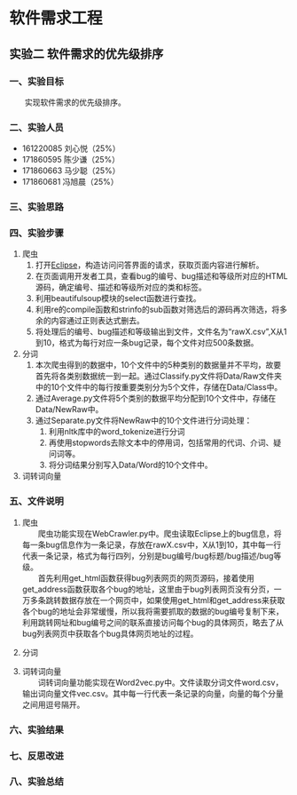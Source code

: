 # 软件需求工程
## 实验二 软件需求的优先级排序

### 一、实验目标
&emsp;&emsp;实现软件需求的优先级排序。

### 二、实验人员
* 161220085 刘心悦（25%）
* 171860595 陈少谦（25%）
* 171860663 马少聪（25%）
* 171860681 冯旭晨（25%）

### 三、实验思路 



### 四、实验步骤
1. 爬虫  
    1. 打开[Eclipse](https://bugs.eclipse.org/bugs/)，构造访问问答界面的请求，获取页面内容进行解析。
    2. 在页面调用开发者工具，查看bug的编号、bug描述和等级所对应的HTML源码，确定编号、描述和等级所对应的类和标签。
    3. 利用beautifulsoup模块的select函数进行查找。
    4. 利用re的compile函数和strinfo的sub函数对筛选后的源码再次筛选，将多余的内容通过正则表达式删去。
    5. 将处理后的编号、bug描述和等级输出到文件，文件名为“rawX.csv”,X从1到10，格式为每行对应一条bug记录，每个文件对应500条数据。
2. 分词
    1. 本次爬虫得到的数据中，10个文件中的5种类别的数据量并不平均，故要首先将各类别数据统一到一起。通过Classify.py文件将Data/Raw文件夹中的10个文件中的每行按重要类别分为5个文件，存储在Data/Class中。
    2. 通过Average.py文件将5个类别的数据平均分配到10个文件中，存储在Data/NewRaw中。
    3. 通过Separate.py文件将NewRaw中的10个文件进行分词处理：
        1. 利用nltk库中的word_tokenize进行分词
        2. 再使用stopwords去除文本中的停用词，包括常用的代词、介词、疑问词等。
        3. 将分词结果分别写入Data/Word的10个文件中。
3. 词转词向量


### 五、文件说明
1. 爬虫  
    &emsp;&emsp;爬虫功能实现在WebCrawler.py中。爬虫读取Eclipse上的bug信息，将每一条bug信息作为一条记录，存放在rawX.csv中，X从1到10，其中每一行代表一条记录，格式为每行四列，分别是bug编号/bug标题/bug描述/bug等级。<br>
    &emsp;&emsp;首先利用get_html函数获得bug列表网页的网页源码，接着使用get_address函数获取各个bug的地址，这里由于bug列表网页没有分页，一万多条跳转数据存放在一个网页中，如果使用get_html和get_address来获取各个bug的地址会非常缓慢，所以我将需要抓取的数据的bug编号复制下来，利用跳转网址和bug编号之间的联系直接访问每个bug的具体网页，略去了从bug列表网页中获取各个bug具体网页地址的过程。

2. 分词    

3. 词转词向量  
    &emsp;&emsp;词转词向量功能实现在Word2vec.py中。文件读取分词文件word.csv，输出词向量文件vec.csv。其中每一行代表一条记录的向量，向量的每个分量之间用逗号隔开。  


### 六、实验结果


### 七、反思改进


### 八、实验总结

